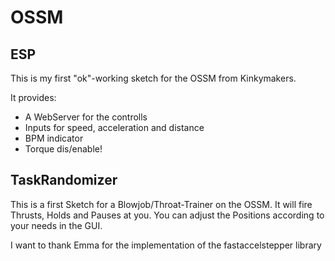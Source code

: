 # OSSM

## ESP

This is my first "ok"-working sketch for the OSSM from Kinkymakers.

It provides:
- A WebServer for the controlls
- Inputs for speed, acceleration and distance
- BPM indicator
- Torque dis/enable!



## TaskRandomizer

This is a first Sketch for a Blowjob/Throat-Trainer on the OSSM.
It will fire Thrusts, Holds and Pauses at you.
You can adjust the Positions according to your needs in the GUI.



I want to thank Emma for the implementation of the fastaccelstepper library
